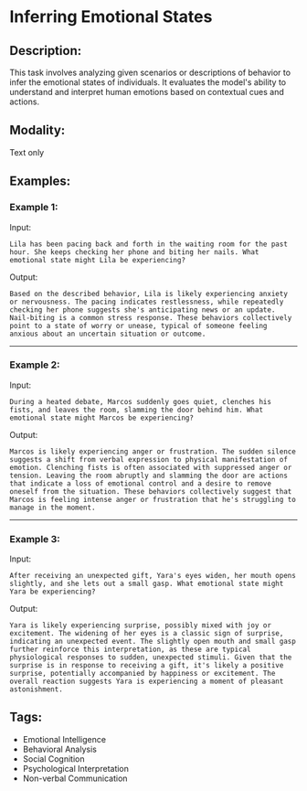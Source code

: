 # Inferring Emotional States

## Description:
This task involves analyzing given scenarios or descriptions of behavior to infer the emotional states of individuals. It evaluates the model's ability to understand and interpret human emotions based on contextual cues and actions.

## Modality:
Text only

## Examples:

### Example 1:

Input:

```
Lila has been pacing back and forth in the waiting room for the past hour. She keeps checking her phone and biting her nails. What emotional state might Lila be experiencing?
```

Output:

```
Based on the described behavior, Lila is likely experiencing anxiety or nervousness. The pacing indicates restlessness, while repeatedly checking her phone suggests she's anticipating news or an update. Nail-biting is a common stress response. These behaviors collectively point to a state of worry or unease, typical of someone feeling anxious about an uncertain situation or outcome.
```

---

### Example 2:

Input:

```
During a heated debate, Marcos suddenly goes quiet, clenches his fists, and leaves the room, slamming the door behind him. What emotional state might Marcos be experiencing?
```

Output:

```
Marcos is likely experiencing anger or frustration. The sudden silence suggests a shift from verbal expression to physical manifestation of emotion. Clenching fists is often associated with suppressed anger or tension. Leaving the room abruptly and slamming the door are actions that indicate a loss of emotional control and a desire to remove oneself from the situation. These behaviors collectively suggest that Marcos is feeling intense anger or frustration that he's struggling to manage in the moment.
```

---

### Example 3:

Input:

```
After receiving an unexpected gift, Yara's eyes widen, her mouth opens slightly, and she lets out a small gasp. What emotional state might Yara be experiencing?
```

Output:

```
Yara is likely experiencing surprise, possibly mixed with joy or excitement. The widening of her eyes is a classic sign of surprise, indicating an unexpected event. The slightly open mouth and small gasp further reinforce this interpretation, as these are typical physiological responses to sudden, unexpected stimuli. Given that the surprise is in response to receiving a gift, it's likely a positive surprise, potentially accompanied by happiness or excitement. The overall reaction suggests Yara is experiencing a moment of pleasant astonishment.
```

## Tags:
- Emotional Intelligence
- Behavioral Analysis
- Social Cognition
- Psychological Interpretation
- Non-verbal Communication